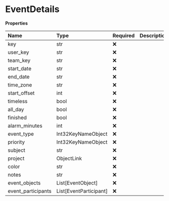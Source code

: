 # EventDetails

**Properties**

| Name               | Type                   | Required | Description |
| :----------------- | :--------------------- | :------- | :---------- |
| key                | str                    | ❌       |             |
| user_key           | str                    | ❌       |             |
| team_key           | str                    | ❌       |             |
| start_date         | str                    | ❌       |             |
| end_date           | str                    | ❌       |             |
| time_zone          | str                    | ❌       |             |
| start_offset       | int                    | ❌       |             |
| timeless           | bool                   | ❌       |             |
| all_day            | bool                   | ❌       |             |
| finished           | bool                   | ❌       |             |
| alarm_minutes      | int                    | ❌       |             |
| event_type         | Int32KeyNameObject     | ❌       |             |
| priority           | Int32KeyNameObject     | ❌       |             |
| subject            | str                    | ❌       |             |
| project            | ObjectLink             | ❌       |             |
| color              | str                    | ❌       |             |
| notes              | str                    | ❌       |             |
| event_objects      | List[EventObject]      | ❌       |             |
| event_participants | List[EventParticipant] | ❌       |             |

<!-- This file was generated by liblab | https://liblab.com/ -->
